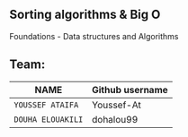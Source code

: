 ## Sorting algorithms & Big O
Foundations - Data structures and Algorithms

## Team:

| NAME | Github username |
| -------- | ----------- |
| `YOUSSEF ATAIFA` | Youssef-At|
| `DOUHA ELOUAKILI` | dohalou99|
